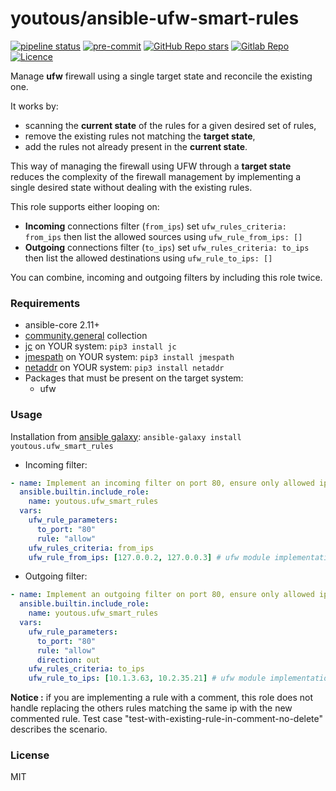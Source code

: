 # youtous/ansible-ufw-smart-rules
[![pipeline status](https://gitlab.com/youtous/ansible-ufw-smart-rules/badges/main/pipeline.svg)](https://gitlab.com/youtous/ansible-ufw-smart-rules/-/commits/master)
[![pre-commit](https://img.shields.io/badge/pre--commit-enabled-brightgreen?logo=pre-commit&logoColor=white)](https://github.com/pre-commit/pre-commit)
[![GitHub Repo stars](https://img.shields.io/github/stars/youtous/ansible-ufw-smart-rules?label=✨%20youtous%2Fansible-ufw-smart-rules&style=social)](https://github.com/youtous/ansible-ufw-smart-rules/)
[![Gitlab Repo](https://img.shields.io/badge/gitlab.com%2Fyoutous%2Fansible--ufw--smart--rules?label=✨%20youtous%2Fansible-ufw-smart-rules&style=social&logo=gitlab)](https://gitlab.com/youtous/ansible-ufw-smart-rules/)
[![Licence](https://img.shields.io/github/license/youtous/ansible-ufw-smart-rules)](https://github.com/youtous/ansible-ufw-smart-rules/blob/master/LICENSE)

Manage **ufw** firewall using a single target state and reconcile the existing one.

It works by:
  - scanning the **current state** of the rules for a given desired set of rules,
  - remove the existing rules not matching the **target state**,
  - add the rules not already present in the **current state**.

This way of managing the firewall using UFW through a **target state** reduces the complexity of the firewall management by implementing a single desired state without dealing with the existing rules.

This role supports either looping on:
  - **Incoming** connections filter (`from_ips`)
    set `ufw_rules_criteria: from_ips` then list the allowed sources using `ufw_rule_from_ips: []`
  - **Outgoing** connections filter (`to_ips`)
    set `ufw_rules_criteria: to_ips` then list the allowed destinations using `ufw_rule_to_ips: []`

You can combine, incoming and outgoing filters by including this role twice.

### Requirements

- ansible-core 2.11+
- [community.general](https://galaxy.ansible.com/community/general) collection
- [jc](https://github.com/kellyjonbrazil/jc) on YOUR system: `pip3 install jc`
- [jmespath](https://github.com/jmespath/jmespath.py) on YOUR system: `pip3 install jmespath`
- [netaddr](https://pypi.org/project/netaddr/) on YOUR system: `pip3 install netaddr`
- Packages that must be present on the target system:
  - ufw

### Usage

Installation from [ansible galaxy](https://galaxy.ansible.com/youtous/ufw_smart_rules): `ansible-galaxy install youtous.ufw_smart_rules`

- Incoming filter:
```yaml
- name: Implement an incoming filter on port 80, ensure only allowed ips can reach the service
  ansible.builtin.include_role:
    name: youtous.ufw_smart_rules
  vars:
    ufw_rule_parameters:
      to_port: "80"
      rule: "allow"
    ufw_rules_criteria: from_ips
    ufw_rule_from_ips: [127.0.0.2, 127.0.0.3] # ufw module implementation of from_ip
```

- Outgoing filter:
```yaml
- name: Implement an outgoing filter on port 80, ensure only allowed ips can be reached
  ansible.builtin.include_role:
    name: youtous.ufw_smart_rules
  vars:
    ufw_rule_parameters:
      to_port: "80"
      rule: "allow"
      direction: out
    ufw_rules_criteria: to_ips
    ufw_rule_to_ips: [10.1.3.63, 10.2.35.21] # ufw module implementation of to_ip
```

**Notice :** if you are implementing a rule with a comment, this role does not handle replacing the others rules matching the same ip with the new commented rule. Test case "test-with-existing-rule-in-comment-no-delete" describes the scenario.

### License

MIT
